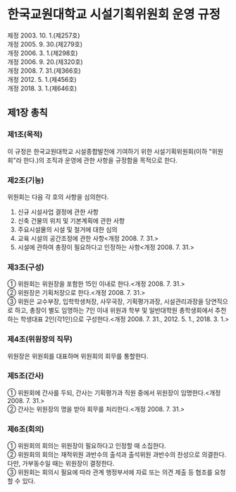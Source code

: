 # 한국교원대학교 시설기획위원회 운영 규정

제정 2003. 10. 1.(제257호)  
개정 2005. 9. 30.(제279호)  
개정 2006. 3. 1.(제298호)  
개정 2006. 9. 20.(제320호)  
개정 2008. 7. 31.(제366호)  
개정 2012. 5. 1.(제456호)  
개정 2018. 3. 1.(제646호)

## 제1장 총칙

### 제1조(목적)

이 규정은 한국교원대학교 시설종합발전에 기여하기 위한 시설기획위원회(이하 "위원회"라 한다.)의 조직과 운영에 관한 사항을 규정함을 목적으로 한다.

### 제2조(기능)

위원회는 다음 각 호의 사항을 심의한다.

1. 신규 시설사업 결정에 관한 사항
2. 신축 건물의 위치 및 기본계획에 관한 사항
3. 주요시설물의 시설 및 철거에 대한 심의
4. 교육 시설의 공간조정에 관한 사항<개정 2008. 7. 31.>
5. 시설에 관하여 총장이 필요하다고 인정하는 사항<개정 2008. 7. 31.>

### 제3조(구성)

① 위원회는 위원장을 포함한 15인 이내로 한다.<개정 2008. 7. 31.>  
② 위원장은 기획처장으로 한다.<개정 2008. 7. 31.>  
③ 위원은 교수부장, 입학학생처장, 사무국장, 기획평가과장, 시설관리과장을 당연직으로 하고, 총장이 별도 임명하는 7인 이내 위원과 학부 및 일반대학원 총학생회에서 추천하는 학생대표 2인(각1인)으로 구성한다.<개정 2008. 7. 31., 2012. 5. 1., 2018. 3. 1.>

### 제4조(위원장의 직무)

위원장은 위원회를 대표하며 위원회의 회무를 통할한다.

### 제5조(간사)

① 위원회에 간사를 두되, 간사는 기획평가과 직원 중에서 위원장이 임명한다.<개정 2008. 7. 31.>  
② 간사는 위원장의 명을 받아 회무를 처리한다.<개정 2008. 7. 31.>

### 제6조(회의)

① 위원회의 회의는 위원장이 필요하다고 인정할 때 소집한다.  
② 위원회의 회의는 재적위원 과반수의 출석과 출석위원 과반수의 찬성으로 의결한다. 다만, 가부동수일 때는 위원장이 결정한다.  
③ 위원회는 회의시 필요에 따라 관계 행정부서에 자료 또는 의견 제출 등 협조를 요청할 수 있다.
